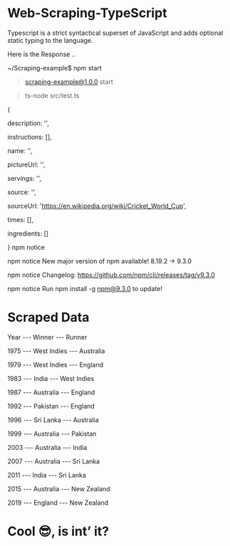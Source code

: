 # Web-Scraping-TypeScript
Typescript is a strict syntactical superset of JavaScript and adds optional static typing to the language.
 
 Here is the Response ..
 
 ~/Scraping-example$ npm start

> scraping-example@1.0.0 start

> ts-node src/test.ts

{


  description: '',
  
  instructions: [],
  
  name: '',
  
  pictureUrl: '',
  
  servings: '',
  
  source: '',
  
  
  sourceUrl: 'https://en.wikipedia.org/wiki/Cricket_World_Cup',
  
  times: [],
  
  ingredients: []
  
}
npm notice 

npm notice New major version of npm available! 8.19.2 -> 9.3.0


npm notice Changelog: https://github.com/npm/cli/releases/tag/v9.3.0

npm notice Run npm install -g npm@9.3.0 to update!



# Scraped Data 

Year --- Winner --- Runner

1975 --- West Indies --- Australia

1979 --- West Indies --- England

1983 --- India --- West Indies

1987 --- Australia --- England

1992 --- Pakistan --- England

1996 --- Sri Lanka --- Australia

1999 --- Australia --- Pakistan

2003 --- Australia --- India

2007 --- Australia --- Sri Lanka

2011 --- India --- Sri Lanka

2015 --- Australia --- New Zealand

2019 --- England --- New Zealand

# Cool 😎, is int’ it?
